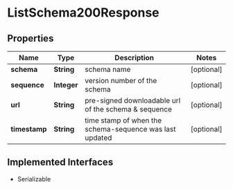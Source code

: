

# ListSchema200Response


## Properties

Name | Type | Description | Notes
------------ | ------------- | ------------- | -------------
**schema** | **String** | schema name |  [optional]
**sequence** | **Integer** | version number of the schema |  [optional]
**url** | **String** | pre-signed downloadable url of the schema &amp; sequence |  [optional]
**timestamp** | **String** | time stamp of when the schema-sequence was last updated |  [optional]


## Implemented Interfaces

* Serializable



